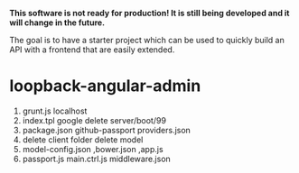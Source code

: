 **This software is not ready for production! It is still being developed and it will change in the future.**

The goal is to have a starter project which can be used to quickly build an API with a frontend that are easily extended.

# loopback-angular-admin

1. grunt.js localhost
2. index.tpl  google  delete server/boot/99
3. package.json github-passport providers.json
4. delete client folder delete model
5. model-config.json ,bower.json ,app.js
6. passport.js  main.ctrl.js middleware.json
